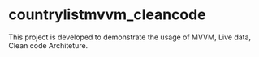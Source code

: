 # countrylistmvvm_cleancode
This project is developed to demonstrate the usage of MVVM, Live data, Clean code Architeture.
